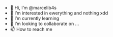 - 👋 Hi, I’m @marcelib4s
- 👀 I’m interested in ewerything and nothing xdd
- 🌱 I’m currently learning 
- 💞️ I’m looking to collaborate on ...
- 📫 How to reach me

<!---
marcelib4s/marcelib4s is a ✨ special ✨ repository because its `README.md` (this file) appears on your GitHub profile.
You can click the Preview link to take a look at your changes.
--->
